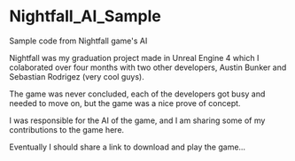 # Nightfall_AI_Sample
Sample code from Nightfall game's AI

Nightfall was my graduation project made in Unreal Engine 4 which I colaborated over four months with two other developers, Austin Bunker and Sebastian Rodrigez (very cool guys).

The game was never concluded, each of the developers got busy and needed to move on, but the game was a nice prove of concept.

I was responsible for the AI of the game, and I am sharing some of my contributions to the game here.

Eventually I should share a link to download and play the game...
